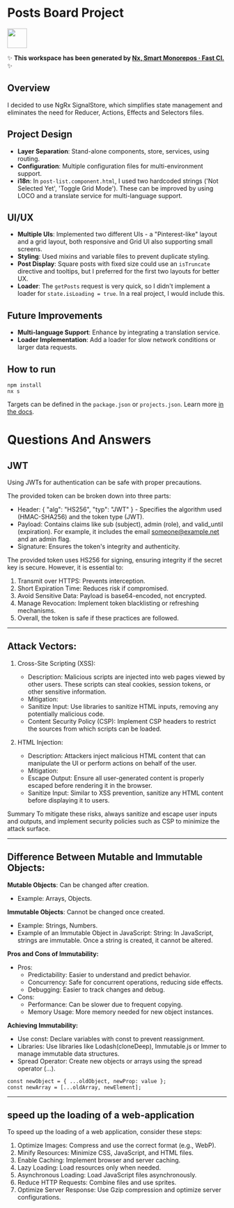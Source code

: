 # Posts Board Project

<a alt="Nx logo" href="https://nx.dev" target="_blank" rel="noreferrer"><img src="https://raw.githubusercontent.com/nrwl/nx/master/images/nx-logo.png" width="45"></a>

✨ **This workspace has been generated by [Nx, Smart Monorepos · Fast CI.](https://nx.dev)** ✨

## Overview
I decided to use NgRx SignalStore, which simplifies state management and eliminates the need for Reducer, Actions, Effects and Selectors files.

## Project Design
- **Layer Separation**: Stand-alone components, store, services, using routing.
- **Configuration**: Multiple configuration files for multi-environment support.
- **i18n**: In `post-list.component.html`, I used two hardcoded strings ('Not Selected Yet', 'Toggle Grid Mode'). These can be improved by using LOCO and a translate service for multi-language support.

## UI/UX
- **Multiple UIs**: Implemented two different UIs - a "Pinterest-like" layout and a grid layout, both responsive and Grid UI also supporting small screens.
- **Styling**: Used mixins and variable files to prevent duplicate styling.
- **Post Display**: Square posts with fixed size could use an `isTruncate` directive and tooltips, but I preferred for the first two layouts for better UX.
- **Loader**: The `getPosts` request is very quick, so I didn't implement a loader for `state.isLoading = true`. In a real project, I would include this.

## Future Improvements
- **Multi-language Support**: Enhance by integrating a translation service.
- **Loader Implementation**: Add a loader for slow network conditions or larger data requests.


## How to run
```
npm install
nx s
```

Targets can be defined in the `package.json` or `projects.json`. Learn more [in the docs](https://nx.dev/features/run-tasks).

# Questions And Answers
## JWT
Using JWTs for authentication can be safe with proper precautions.

The provided token can be broken down into three parts:
- Header: { "alg": "HS256", "typ": "JWT" } - Specifies the algorithm used (HMAC-SHA256) and the token type (JWT).
- Payload: Contains claims like sub (subject), admin (role), and valid_until (expiration). For example, it includes the email someone@example.net and an admin flag.
- Signature: Ensures the token's integrity and authenticity.

The provided token uses HS256 for signing, ensuring integrity if the secret key is secure. However, it is essential to:
1. Transmit over HTTPS: Prevents interception.
2. Short Expiration Time: Reduces risk if compromised.
3. Avoid Sensitive Data: Payload is base64-encoded, not encrypted.
4. Manage Revocation: Implement token blacklisting or refreshing mechanisms.
5. Overall, the token is safe if these practices are followed.

---

## Attack Vectors:

1. Cross-Site Scripting (XSS):

   - Description: Malicious scripts are injected into web pages viewed by other users. These scripts can steal cookies, session tokens, or other sensitive information.
   - Mitigation:
   - Sanitize Input: Use libraries to sanitize HTML inputs, removing any potentially malicious code.
   - Content Security Policy (CSP): Implement CSP headers to restrict the sources from which scripts can be loaded.


2. HTML Injection:

   - Description: Attackers inject malicious HTML content that can manipulate the UI or perform actions on behalf of the user.
   - Mitigation:
   - Escape Output: Ensure all user-generated content is properly escaped before rendering it in the browser.
   - Sanitize Input: Similar to XSS prevention, sanitize any HTML content before displaying it to users.
   
Summary
To mitigate these risks, always sanitize and escape user inputs and outputs, and implement security policies such as CSP to minimize the attack surface.


---

## Difference Between Mutable and Immutable Objects:

**Mutable Objects**: Can be changed after creation.
- Example: Arrays, Objects.

**Immutable Objects**: Cannot be changed once created. 
- Example: Strings, Numbers.
- Example of an Immutable Object in JavaScript:
String: In JavaScript, strings are immutable. 
Once a string is created, it cannot be altered.

**Pros and Cons of Immutability:** 
- Pros:
  - Predictability: Easier to understand and predict behavior.
  - Concurrency: Safe for concurrent operations, reducing side effects.
  - Debugging: Easier to track changes and debug.
- Cons:
  - Performance: Can be slower due to frequent copying.
  - Memory Usage: More memory needed for new object instances.

**Achieving Immutability:**
  - Use const: Declare variables with const to prevent reassignment.
  - Libraries: Use libraries like Lodash(cloneDeep), Immutable.js or Immer to manage immutable data structures.
  - Spread Operator: Create new objects or arrays using the spread operator (...).
```
const newObject = { ...oldObject, newProp: value };
const newArray = [...oldArray, newElement];
```

---

## speed up the loading of a web-application

To speed up the loading of a web application, consider these steps:

1. Optimize Images: Compress and use the correct format (e.g., WebP).
2. Minify Resources: Minimize CSS, JavaScript, and HTML files. 
3. Enable Caching: Implement browser and server caching.
4. Lazy Loading: Load resources only when needed.
5. Asynchronous Loading: Load JavaScript files asynchronously.
6. Reduce HTTP Requests: Combine files and use sprites.
7. Optimize Server Response: Use Gzip compression and optimize server configurations.
